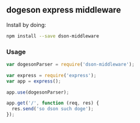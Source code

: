 ## dogeson express middleware

Install by doing:

```sh
npm install --save dson-middleware
```

### Usage

```js
var dogesonParser = require('dson-middleware');

var express = require('express');
var app = express();

app.use(dogesonParser);

app.get('/', function (req, res) {
  res.send('so dson such doge');
});
```


